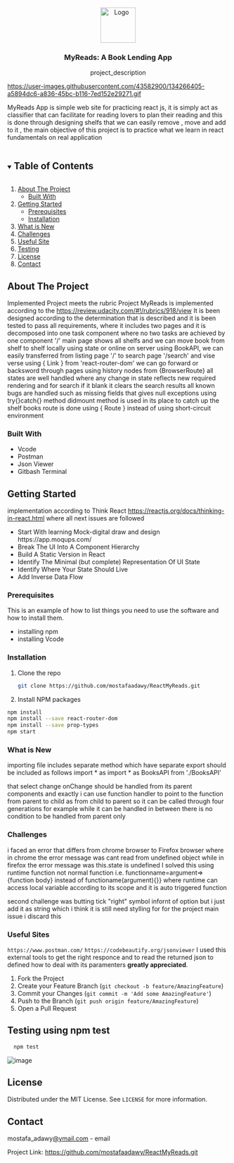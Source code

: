 <br />
<p align="center">
  <a href="https://github.com/github_username/repo_name">
    <img src="https://upload.wikimedia.org/wikipedia/commons/a/a7/React-icon.svg" alt="Logo" width="80" height="80">
  </a>

  <h3 align="center">MyReads: A Book Lending App</h3>

  <p align="center">
    project_description
    
</p>

https://user-images.githubusercontent.com/43582900/134266405-a5894dc6-a836-45bc-b116-7ed152e29271.gif

MyReads App is simple web site for practicing react js, it is simply act as classifier that can facilitate for reading lovers to plan their reading and this is done through designing shelfs that we can easily remove , move and add to it , the main objective of this project is to practice what we learn in react fundamentals on real application

<!-- TABLE OF CONTENTS -->
<details open="open">
  <summary><h2 style="display: inline-block">Table of Contents</h2></summary>
  <ol>
    <li>
      <a href="#about-the-project">About The Project</a>
      <ul>
        <li><a href="#built-with">Built With</a></li>
      </ul>
    </li>
    <li>
      <a href="#getting-started">Getting Started</a>
      <ul>
        <li><a href="#prerequisites">Prerequisites</a></li>
        <li><a href="#installation">Installation</a></li>
      </ul>
    </li>
    <li><a href="#what-is-new">What is New</a></li>   
    <li><a href="#Challenges">Challenges</a></li>
    <li><a href="#useful-site">Useful Site</a></li>
    <li><a href="#testing-using-npm-test">Testing</a></li>
    <li><a href="#license">License</a></li>
    <li><a href="#contact">Contact</a></li>
  </ol>
</details>



<!-- ABOUT THE PROJECT -->
## About The Project

Implemented Project meets the rubric
Project MyReads is implemented according to the https://review.udacity.com/#!/rubrics/918/view
It is been designed according to the determination that is described and it is been tested to pass all requirements, where it includes two pages and it is decomposed into one task component where no two tasks are achieved by one component 
'/' main page shows all shelfs and we can move book from shelf to shelf locally using state or online on server using BookAPI, we can easily transferred from listing page '/' to search page '/search' and vise verse using { Link } from 'react-router-dom' 
we can go forward or backsword through pages using history nodes from {BrowserRoute}
all states are well handled where any change in state reflects new required rendering and for search if it blank it clears the search results
all known bugs are handled such as missing fields that gives null exceptions using try{}catch{} method
didmount method is used in its place to catch up the shelf books 
route is done using { Route } instead of using short-circuit environment 

### Built With
* Vcode
* Postman
* Json Viewer
* Gitbash Terminal

<!-- GETTING STARTED -->
## Getting Started

implementation according to Think React https://reactjs.org/docs/thinking-in-react.html where all next issues are followed
<ul>
    <li> Start With learning Mock-digital draw and design https://app.moqups.com/
    <li> Break The UI Into A Component Hierarchy
    <li> Build A Static Version in React
    <li> Identify The Minimal (but complete) Representation Of UI State
    <li> Identify Where Your State Should Live
    <li> Add Inverse Data Flow 
</ul>

### Prerequisites

This is an example of how to list things you need to use the software and how to install them.
* installing npm
* installing Vcode
### Installation

1. Clone the repo
   ```sh
   git clone https://github.com/mostafaadawy/ReactMyReads.git
   ```
2. Install NPM packages
  ```sh
  npm install 
  npm install --save react-router-dom
  npm install --save prop-types
  npm start
  ```

### What is New

importing file includes separate method which have separate export should be included as follows
import * as import * as BooksAPI from './BooksAPI'

that select change onChange should be handled from its parent components and exactly i can use function handler to point to the function from parent to child as from child to parent  so it can be called through four generations for example while it can be handled in between there is no condition to be handled from parent only

### Challenges
i faced an error that differs from chrome browser to Firefox browser where in chrome the error message was cant read from undefined object while in firefox the error message was this.state is undefined
I solved this using runtime function not normal function i.e. functionname=argument=>{function body} instead of functioname(argument){}} where runtime can access local variable according to its scope and it is auto triggered function

second challenge was butting tick "right" symbol infornt of option but i just add it as string which i think it is still need stylling for for the project main issue i discard this

### Useful Sites
`https://www.postman.com/`
`https://codebeautify.org/jsonviewer`
I used this external tools to get the right responce and to read the returned json to defined how to deal with its paramenters 
 **greatly appreciated**.

1. Fork the Project
2. Create your Feature Branch (`git checkout -b feature/AmazingFeature`)
3. Commit your Changes (`git commit -m 'Add some AmazingFeature'`)
4. Push to the Branch (`git push origin feature/AmazingFeature`)
5. Open a Pull Request




## Testing using npm test
```sh
  npm test
  ```

![image](https://user-images.githubusercontent.com/43582900/134261011-09fb2c8d-b87d-477d-881a-60d7311e25d7.png)

<!-- LICENSE -->
## License

Distributed under the MIT License. See `LICENSE` for more information.



<!-- CONTACT -->
## Contact

mostafa_adawy[@ymail.com](https://twitter.com/twitter_handle) - email

Project Link: https://github.com/mostafaadawy/ReactMyReads.git

